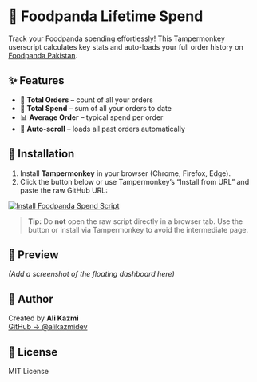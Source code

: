 # 🍱 Foodpanda Lifetime Spend

Track your Foodpanda spending effortlessly! This Tampermonkey userscript calculates key stats and auto-loads your full order history on [Foodpanda Pakistan](https://www.foodpanda.pk/new/orders).

## ✨ Features
- 🧾 **Total Orders** – count of all your orders  
- 💸 **Total Spend** – sum of all your orders to date  
- 📊 **Average Order** – typical spend per order  
- 🔄 **Auto-scroll** – loads all past orders automatically  

## 🚀 Installation
1. Install **Tampermonkey** in your browser (Chrome, Firefox, Edge).  
2. Click the button below or use Tampermonkey’s “Install from URL” and paste the raw GitHub URL:

[![Install Foodpanda Spend Script](https://img.shields.io/badge/Install-Foodpanda%20Script-brightgreen?style=for-the-badge)](https://github.com/alikazmidev/Foodpanda-Lifetime-Spend-PKR/raw/main/foodpanda-order-calculator.user.js)

> **Tip:** Do **not** open the raw script directly in a browser tab. Use the button or install via Tampermonkey to avoid the intermediate page.

## 📸 Preview
*(Add a screenshot of the floating dashboard here)*

## 👤 Author
Created by **Ali Kazmi**  
[GitHub → @alikazmidev](https://github.com/alikazmidev)

## 📝 License
MIT License
